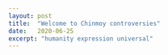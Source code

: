 ```yaml
---
layout: post
title:  "Welcome to Chinmoy controversies"
date:   2020-06-25
excerpt: "humanity expression universal"
---
```

